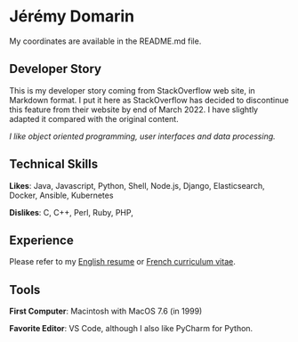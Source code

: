 # Jérémy Domarin

My coordinates are available in the README.md file.

## Developer Story

This is my developer story coming from StackOverflow web site, in Markdown format. I put it here as StackOverflow has decided to discontinue this feature from their website by end of March 2022. I have slightly adapted it compared with the original content.

*I like object oriented programming, user interfaces and data processing.*

## Technical Skills

**Likes**: Java, Javascript, Python, Shell, Node.js, Django, Elasticsearch, Docker, Ansible, Kubernetes

**Dislikes**: C, C++, Perl, Ruby, PHP, 


## Experience

Please refer to my [English resume](EnglishResume.md) or [French curriculum vitae](CV.md).

## Tools

**First Computer**: Macintosh with MacOS 7.6 (in 1999)

**Favorite Editor**: VS Code, although I also like PyCharm for Python.
